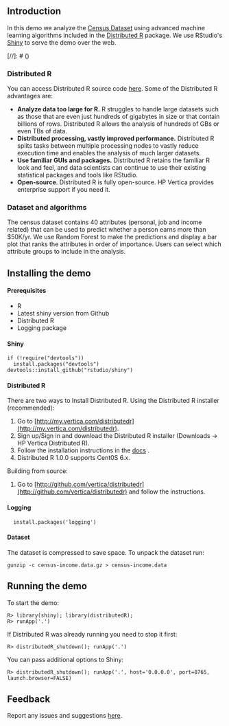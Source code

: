 ## Introduction
In this demo we analyze the  [Census Dataset](https://archive.ics.uci.edu/ml/datasets/Census+Income "Census dataset") using advanced machine learning algorithms included in the [Distributed R](https://github.com/vertica/DistributedR "Distributed R Github repo") package. We use RStudio's [Shiny](https://github.com/rstudio/shiny "Shiny Giithub repo") to serve the demo over the web.

[//]: # ([](https://github.com/vertica/DistributedR-demos/census-shiny/blob/master/www/img/dr-shiny-demo.png))


### Distributed R
You can access Distributed R source code [here](https://github.com/vertica/DistributedR "Distributed R Github repo").
Some of the Distributed R advantages are:
+ **Analyze data too large for R.** R struggles to handle large datasets such as those that are even just hundreds of gigabytes in size or that contain billions of rows. Distributed R allows the analysis of hundreds of GBs or even TBs of data.
+ **Distributed processing, vastly improved performance.**
Distributed R splits tasks between multiple processing nodes to vastly reduce execution time and enables the analysis of much larger datasets.
+ **Use familiar GUIs and packages.** Distributed R retains the familiar R look and feel, and data scientists can continue to use their existing statistical packages and tools like RStudio.
+ **Open-source**. Distributed R is fully open-source. HP Vertica provides enterprise support if you need it.

### Dataset and algorithms
The census dataset contains 40 attributes (personal, job and income related) that can be used to predict whether a person earns more than $50K/yr. We use Random Forest to make the predictions and display a bar plot that ranks the attributes in order of importance. Users can select which attribute groups to include in the analysis.

## Installing the demo

#### Prerequisites
+  R
+  Latest shiny version from Github
+  Distributed R
+  Logging package

#### Shiny

    if (!require("devtools"))
      install.packages("devtools")
    devtools::install_github("rstudio/shiny")  


####  Distributed R

There are two ways to Install Distributed R.
Using the Distributed R installer (recommended):

1.  Go to [http://my.vertica.com/distributedr](http://my.vertica.com/distributedr).
2.  Sign up/Sign in and download the Distributed R installer (Downloads -> HP Vertica Distributed R).
3.  Follow the installation instructions in the  [docs](http://www.vertica.com/hp-vertica-documentation/hp-vertica-distributed-r-1-0-x-product-documentation/ "Distributed R docs") .
4.  Distributed R 1.0.0 supports Cent0S 6.x. 

Building from source:

1.  Go to [http://github.com/vertica/distributedr](http://github.com/vertica/distributedr) and follow the instructions.

#### Logging

      install.packages('logging')

#### Dataset
The dataset is compressed to save space. To unpack the dataset run:

    gunzip -c census-income.data.gz > census-income.data

## Running the demo
To start the demo:

    R> library(shiny); library(distributedR);
    R> runApp('.')

If Distributed R was already running you need to stop it first:

    R> distributedR_shutdown(); runApp('.')

You can pass additional options to Shiny:

    R> distributedR_shutdown(); runApp('.', host='0.0.0.0', port=8765, launch.browser=FALSE) 

## Feedback
Report any issues and suggestions [here](https://github.com/vertica/DistributedR-demos/issues).

